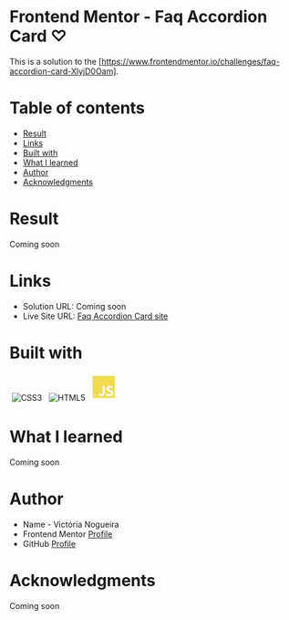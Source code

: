 # Frontend Mentor - Faq Accordion Card ♡

This is a solution to the [https://www.frontendmentor.io/challenges/faq-accordion-card-XlyjD0Oam].

# Table of contents

- [Result](#result)
- [Links](#links)
- [Built with](#built-with)
- [What I learned](#what-i-learned)
- [Author](#author)
- [Acknowledgments](#acknowledgments)

# Result

Coming soon

# Links

- Solution URL: Coming soon
- Live Site URL: [Faq Accordion Card site](https://victoriamnx.github.io/Faq-Accordion-Card/)

# Built with

<img src="https://i.ibb.co/bLF1P6n/css-3.png" alt="CSS3" height="40" style="vertical-align:down; margin:4px"></a>
<img src="https://i.ibb.co/Ch4SDLV/html-1.png" alt="HTML5" height="40" style="vertical-align:down; margin:4px"></a>
<img src="https://raw.githubusercontent.com/devicons/devicon/master/icons/javascript/javascript-plain.svg" alt="JavaScript" height="40" style="vertical-align:down; margin:4px">

# What I learned

Coming soon

# Author

- Name - Victória Nogueira
- Frontend Mentor [Profile](https://www.frontendmentor.io/profile/victoriamnx)
- GitHub [Profile](https://github.com/victoriamnx)

# Acknowledgments

Coming soon
